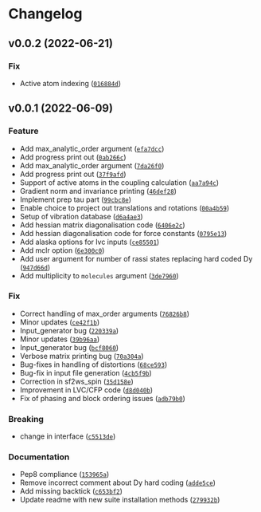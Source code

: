 # Changelog

<!--next-version-placeholder-->

## v0.0.2 (2022-06-21)
### Fix
* Active atom indexing ([`016884d`](https://gitlab.com/chilton-group/spin_phonon_suite/-/commit/016884dae85e85b2043fc110e9004d5e5e60c490))

## v0.0.1 (2022-06-09)
### Feature
* Add max_analytic_order argument ([`efa7dcc`](https://gitlab.com/chilton-group/spin_phonon_suite/-/commit/efa7dcc13746e3c8d6cffcd828597d10cbc2191f))
* Add progress print out ([`0ab266c`](https://gitlab.com/chilton-group/spin_phonon_suite/-/commit/0ab266cb375a5407dd1d079ab606f55be7bf48cb))
* Add max_analytic_order argument ([`7da26f0`](https://gitlab.com/chilton-group/spin_phonon_suite/-/commit/7da26f05d34108422d68496feeacff50ccffc1f8))
* Add progress print out ([`37f9afd`](https://gitlab.com/chilton-group/spin_phonon_suite/-/commit/37f9afdb6fc76149a0f7be8d15069340bb48ecf4))
* Support of active atoms in the coupling calculation ([`aa7a94c`](https://gitlab.com/chilton-group/spin_phonon_suite/-/commit/aa7a94cff6dac1633119c58df6457c8fa8ea843b))
* Gradient norm and invariance printing ([`46def28`](https://gitlab.com/chilton-group/spin_phonon_suite/-/commit/46def28acdb81b268abc26ab6b26e2853f727ff2))
* Implement prep tau part ([`99cbc8e`](https://gitlab.com/chilton-group/spin_phonon_suite/-/commit/99cbc8e90b33b9ed15087d5fdd55e9cb411150ca))
* Enable choice to project out translations and rotations ([`00a4b59`](https://gitlab.com/chilton-group/spin_phonon_suite/-/commit/00a4b59209ccd42d729f3aa18a235e83b84b554d))
* Setup of vibration database ([`d6a4ae3`](https://gitlab.com/chilton-group/spin_phonon_suite/-/commit/d6a4ae3bdd5f862b145ff62be520cfdede859053))
* Add hessian matrix diagonalisation code ([`6406e2c`](https://gitlab.com/chilton-group/spin_phonon_suite/-/commit/6406e2c224285bc81883954b66a146b15ea14d95))
* Add hessian diagonalisation code for force constants ([`0795e13`](https://gitlab.com/chilton-group/spin_phonon_suite/-/commit/0795e138aade65752aa21aac5905e93b10b0144d))
* Add alaska options for lvc inputs ([`ce85501`](https://gitlab.com/chilton-group/spin_phonon_suite/-/commit/ce8550103005679f4701b83ea66378c19cb4b36a))
* Add mclr option ([`6e300c0`](https://gitlab.com/chilton-group/spin_phonon_suite/-/commit/6e300c08da93e52d15b6dd63cac76a3e80e56667))
* Add user argument for number of rassi states replacing hard coded Dy ([`947d66d`](https://gitlab.com/chilton-group/spin_phonon_suite/-/commit/947d66d520daa2bc7ebf731b20fef0ad40eca7db))
* Add multiplicity to `molecules` argument ([`3de7960`](https://gitlab.com/chilton-group/spin_phonon_suite/-/commit/3de79607d1a236dcc8bc3fda18e40c6e69a415a6))

### Fix
* Correct handling of max_order arguments ([`76826b8`](https://gitlab.com/chilton-group/spin_phonon_suite/-/commit/76826b875b864d412eaefc45f54e05f0e870087c))
* Minor updates ([`ce42f1b`](https://gitlab.com/chilton-group/spin_phonon_suite/-/commit/ce42f1bb57679248392921c575c6abab85ac0fb0))
* Input_generator bug ([`220339a`](https://gitlab.com/chilton-group/spin_phonon_suite/-/commit/220339a4f178065052af36db18b63aba465a0e5b))
* Minor updates ([`39b96aa`](https://gitlab.com/chilton-group/spin_phonon_suite/-/commit/39b96aa4cb3d06226eabdf7ce21e29c892bde002))
* Input_generator bug ([`bcf8060`](https://gitlab.com/chilton-group/spin_phonon_suite/-/commit/bcf80603502c55ebef9a8c6776e0d71b985c7345))
* Verbose matrix printing bug ([`70a304a`](https://gitlab.com/chilton-group/spin_phonon_suite/-/commit/70a304a388775fd1b4aea0ca18cdffce46032d20))
* Bug-fixes in handling of distortions ([`68ce593`](https://gitlab.com/chilton-group/spin_phonon_suite/-/commit/68ce59394d4db4ca87afe2d18bf85552094fdc77))
* Bug-fix in input file generation ([`4cb5f9b`](https://gitlab.com/chilton-group/spin_phonon_suite/-/commit/4cb5f9bdcde3a635cc47b79a4165b78d3735a278))
* Correction in sf2ws_spin ([`35d158e`](https://gitlab.com/chilton-group/spin_phonon_suite/-/commit/35d158e3853146b231f9efb1193f72648eb0343a))
* Improvement in LVC/CFP code ([`d8d040b`](https://gitlab.com/chilton-group/spin_phonon_suite/-/commit/d8d040b3de0193fa2ddadaa16fe20c297be45931))
* Fix of phasing and block ordering issues ([`adb79b0`](https://gitlab.com/chilton-group/spin_phonon_suite/-/commit/adb79b024a71a1ebf771e6f6aa37447df975c8a4))

### Breaking
* change in interface ([`c5513de`](https://gitlab.com/chilton-group/spin_phonon_suite/-/commit/c5513decadd209b8855b3a8f14f65f7912b1273f))

### Documentation
* Pep8 compliance ([`153965a`](https://gitlab.com/chilton-group/spin_phonon_suite/-/commit/153965a50d9c2547f9178f98e7ecbb106eb86a88))
* Remove incorrect comment about Dy hard coding ([`adde5ce`](https://gitlab.com/chilton-group/spin_phonon_suite/-/commit/adde5ce0c5de0fbf02131e76afb4a20d7b0d9a46))
* Add missing backtick ([`c653bf2`](https://gitlab.com/chilton-group/spin_phonon_suite/-/commit/c653bf2c92e017ee46699bcf294d25660c37404c))
* Update readme with new suite installation methods ([`279932b`](https://gitlab.com/chilton-group/spin_phonon_suite/-/commit/279932b6370163f12446f5423c0d3728d4fae9b3))
